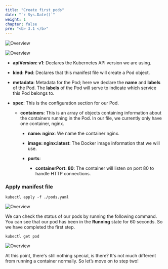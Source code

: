 ```yaml
---
title: "Create first pods"
date: "`r Sys.Date()`"
weight: 1
chapter: false
pre: "<b> 3.1 </b>"
---
```


![Overview](/fcj-ss2-workshop-001/images/2-Manifest/01.png)

![Overview](/fcj-ss2-workshop-001/images/2-Manifest/02.png)

- **apiVersion: v1**: Declares the Kubernetes API version we are using.

- **kind: Pod**: Declares that this manifest file will create a Pod object.

- **metadata**: Metadata for the Pod; here we declare the **name** and **labels** of the Pod. The **labels** of the Pod will serve to indicate which service this Pod belongs to.

- **spec**: This is the configuration section for our Pod.

    - **containers**: This is an array of objects containing information about the containers running in the Pod. In our file, we currently only have one container, nginx.

        - **name: nginx**: We name the container nginx.

        - **image: nginx:latest**: The Docker image information that we will use.

        - **ports**: 
            - **containerPort: 80**: The container will listen on port 80 to handle HTTP connections.

### Apply manifest file

    kubectl apply -f ./pods.yaml

![Overview](/fcj-ss2-workshop-001/images/2-Manifest/03.png)

We can check the status of our pods by running the following command. You can see that our pod has been in the **Running** state for 60 seconds. So we have completed the first step.

    kubectl get pod

![Overview](/fcj-ss2-workshop-001/images/2-Manifest/04.png)

At this point, there's still nothing special, is there? It's not much different from running a container normally. So let’s move on to step two!
